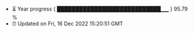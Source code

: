 - ⏳ Year progress { ████████████████████████████▁▁ } 95.79 %
- ⏰ Updated on Fri, 16 Dec 2022 15:20:51 GMT

